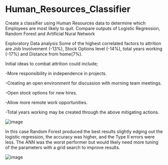 # Human_Resources_Classifier

Create a classifier using Human Resources data to determine which Employees are most likely to quit.
Compare outputs of Logistic Regression, Random Forest and Artificial Nural Network

Exploratory Data analysis 
Some of the highest correlated factors to attrition are Job Involvement (-13%), Stock Options level (-14%), total years working (-17%) and Distance from home(7%).

Initial ideas to combat attrition could include;

-More responsibility in independence in projects.

-Creating an open environment for discussion with morning team meetings. 

-Open stock options for new hires.

-Allow more remote work opportunities.

-Total years working may be created through the above mitigating actions. 


![image](https://user-images.githubusercontent.com/44706605/189500934-075d5560-3cb5-4c23-804c-4027ce809f54.png)


In this case Random Forest produced the best results slightly edging out the logistic regression, the accuracy was higher, and the Type II errors were less. 
The ANN was the worst performer but would likely need more tuning of the parameters with a grid search to improve results.


![image](https://user-images.githubusercontent.com/44706605/189500670-d1528f74-d7ec-47a8-8b50-0c0b7019bd01.png)






